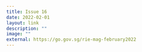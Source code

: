```yaml
---
title: Issue 16
date: 2022-02-01
layout: link
description: ""
image: ""
external: https://go.gov.sg/rie-mag-february2022
---
```

